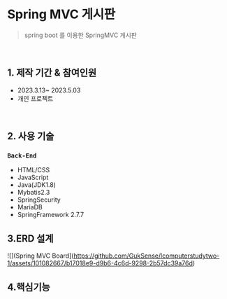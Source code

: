 # Spring MVC 게시판
> spring boot 를 이용한 SpringMVC 게시판

</br>

## 1. 제작 기간 & 참여인원
- 2023.3.13~ 2023.5.03
- 개인 프로젝트
</br>

## 2. 사용 기술

### `Back-End`
  - HTML/CSS 
  - JavaScript
  - Java(JDK1.8)
  - Mybatis2.3
  - SpringSecurity
  - MariaDB
  - SpringFramework 2.7.7

## 3.ERD 설계 
![](Spring MVC Board](https://github.com/GukSense/lcomputerstudytwo-1/assets/101082667/b17018e9-d9b6-4c6d-9298-2b57dc39a76d)

## 4.핵심기능

